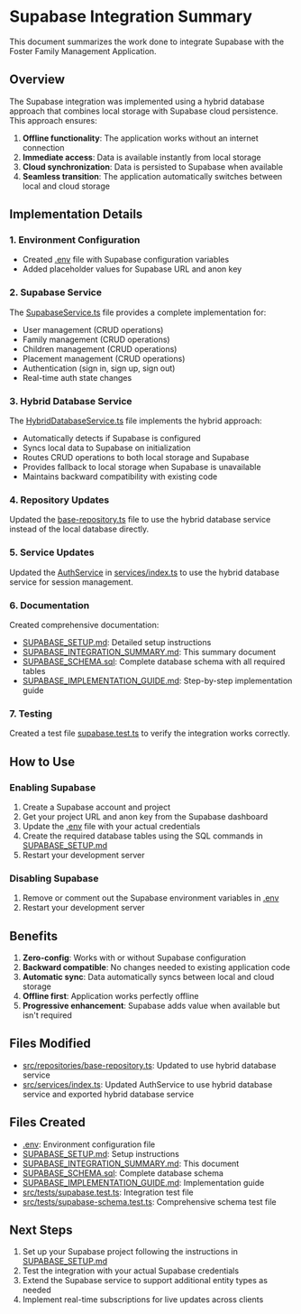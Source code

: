# Supabase Integration Summary

This document summarizes the work done to integrate Supabase with the Foster Family Management Application.

## Overview

The Supabase integration was implemented using a hybrid database approach that combines local storage with Supabase cloud persistence. This approach ensures:

1. **Offline functionality**: The application works without an internet connection
2. **Immediate access**: Data is available instantly from local storage
3. **Cloud synchronization**: Data is persisted to Supabase when available
4. **Seamless transition**: The application automatically switches between local and cloud storage

## Implementation Details

### 1. Environment Configuration

- Created [.env](file:///c:/Users/grego/OneDrive/%C3%81rea%20de%20Trabalho/Familia%20Acolhedora/.env) file with Supabase configuration variables
- Added placeholder values for Supabase URL and anon key

### 2. Supabase Service

The [SupabaseService.ts](file:///c:/Users/grego/OneDrive/%C3%81rea%20de%20Trabalho/Familia%20Acolhedora/src/services/SupabaseService.ts) file provides a complete implementation for:

- User management (CRUD operations)
- Family management (CRUD operations)
- Children management (CRUD operations)
- Placement management (CRUD operations)
- Authentication (sign in, sign up, sign out)
- Real-time auth state changes

### 3. Hybrid Database Service

The [HybridDatabaseService.ts](file:///c:/Users/grego/OneDrive/%C3%81rea%20de%20Trabalho/Familia%20Acolhedora/src/services/HybridDatabaseService.ts) file implements the hybrid approach:

- Automatically detects if Supabase is configured
- Syncs local data to Supabase on initialization
- Routes CRUD operations to both local storage and Supabase
- Provides fallback to local storage when Supabase is unavailable
- Maintains backward compatibility with existing code

### 4. Repository Updates

Updated the [base-repository.ts](file:///c:/Users/grego/OneDrive/%C3%81rea%20de%20Trabalho/Familia%20Acolhedora/src/repositories/base-repository.ts) file to use the hybrid database service instead of the local database directly.

### 5. Service Updates

Updated the [AuthService](file:///c:/Users/grego/OneDrive/%C3%81rea%20de%20Trabalho/Familia%20Acolhedora/src/services/index.ts#L35-L126) in [services/index.ts](file:///c:/Users/grego/OneDrive/%C3%81rea%20de%20Trabalho/Familia%20Acolhedora/src/services/index.ts) to use the hybrid database service for session management.

### 6. Documentation

Created comprehensive documentation:
- [SUPABASE_SETUP.md](file:///c:/Users/grego/OneDrive/%C3%81rea%20de%20Trabalho/Familia%20Acolhedora/SUPABASE_SETUP.md): Detailed setup instructions
- [SUPABASE_INTEGRATION_SUMMARY.md](file:///c:/Users/grego/OneDrive/%C3%81rea%20de%20Trabalho/Familia%20Acolhedora/SUPABASE_INTEGRATION_SUMMARY.md): This summary document
- [SUPABASE_SCHEMA.sql](file:///c:/Users/grego/OneDrive/%C3%81rea%20de%20Trabalho/Familia%20Acolhedora/SUPABASE_SCHEMA.sql): Complete database schema with all required tables
- [SUPABASE_IMPLEMENTATION_GUIDE.md](file:///c:/Users/grego/OneDrive/%C3%81rea%20de%20Trabalho/Familia%20Acolhedora/SUPABASE_IMPLEMENTATION_GUIDE.md): Step-by-step implementation guide

### 7. Testing

Created a test file [supabase.test.ts](file:///c:/Users/grego/OneDrive/%C3%81rea%20de%20Trabalho/Familia%20Acolhedora/src/tests/supabase.test.ts) to verify the integration works correctly.

## How to Use

### Enabling Supabase

1. Create a Supabase account and project
2. Get your project URL and anon key from the Supabase dashboard
3. Update the [.env](file:///c:/Users/grego/OneDrive/%C3%81rea%20de%20Trabalho/Familia%20Acolhedora/.env) file with your actual credentials
4. Create the required database tables using the SQL commands in [SUPABASE_SETUP.md](file:///c:/Users/grego/OneDrive/%C3%81rea%20de%20Trabalho/Familia%20Acolhedora/SUPABASE_SETUP.md)
5. Restart your development server

### Disabling Supabase

1. Remove or comment out the Supabase environment variables in [.env](file:///c:/Users/grego/OneDrive/%C3%81rea%20de%20Trabalho/Familia%20Acolhedora/.env)
2. Restart your development server

## Benefits

1. **Zero-config**: Works with or without Supabase configuration
2. **Backward compatible**: No changes needed to existing application code
3. **Automatic sync**: Data automatically syncs between local and cloud storage
4. **Offline first**: Application works perfectly offline
5. **Progressive enhancement**: Supabase adds value when available but isn't required

## Files Modified

- [src/repositories/base-repository.ts](file:///c:/Users/grego/OneDrive/%C3%81rea%20de%20Trabalho/Familia%20Acolhedora/src/repositories/base-repository.ts): Updated to use hybrid database service
- [src/services/index.ts](file:///c:/Users/grego/OneDrive/%C3%81rea%20de%20Trabalho/Familia%20Acolhedora/src/services/index.ts): Updated AuthService to use hybrid database service and exported hybrid database service

## Files Created

- [.env](file:///c:/Users/grego/OneDrive/%C3%81rea%20de%20Trabalho/Familia%20Acolhedora/.env): Environment configuration file
- [SUPABASE_SETUP.md](file:///c:/Users/grego/OneDrive/%C3%81rea%20de%20Trabalho/Familia%20Acolhedora/SUPABASE_SETUP.md): Setup instructions
- [SUPABASE_INTEGRATION_SUMMARY.md](file:///c:/Users/grego/OneDrive/%C3%81rea%20de%20Trabalho/Familia%20Acolhedora/SUPABASE_INTEGRATION_SUMMARY.md): This document
- [SUPABASE_SCHEMA.sql](file:///c:/Users/grego/OneDrive/%C3%81rea%20de%20Trabalho/Familia%20Acolhedora/SUPABASE_SCHEMA.sql): Complete database schema
- [SUPABASE_IMPLEMENTATION_GUIDE.md](file:///c:/Users/grego/OneDrive/%C3%81rea%20de%20Trabalho/Familia%20Acolhedora/SUPABASE_IMPLEMENTATION_GUIDE.md): Implementation guide
- [src/tests/supabase.test.ts](file:///c:/Users/grego/OneDrive/%C3%81rea%20de%20Trabalho/Familia%20Acolhedora/src/tests/supabase.test.ts): Integration test file
- [src/tests/supabase-schema.test.ts](file:///c:/Users/grego/OneDrive/%C3%81rea%20de%20Trabalho/Familia%20Acolhedora/src/tests/supabase-schema.test.ts): Comprehensive schema test file

## Next Steps

1. Set up your Supabase project following the instructions in [SUPABASE_SETUP.md](file:///c:/Users/grego/OneDrive/%C3%81rea%20de%20Trabalho/Familia%20Acolhedora/SUPABASE_SETUP.md)
2. Test the integration with your actual Supabase credentials
3. Extend the Supabase service to support additional entity types as needed
4. Implement real-time subscriptions for live updates across clients
